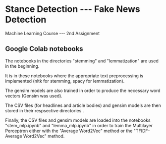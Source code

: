 # Stance Detection --- Fake News Detection

Machine Learning Course --- 2nd Assignment

## Google Colab notebooks

The notebooks in the directories "stemming" and "lemmatization" are used in the beginning. 

It is in these notebooks where the appropriate text preprocessing is implemented (nltk for stemming, spacy for lemmatization).

The gensim models are also trained in order to produce the necessary word vectors (Gensim was used).

The CSV files (for headlines and article bodies) and gensim models are then stored in their respsective directories .

Finally, the CSV files and gensim models are loaded into the notebooks "stem_mlp.ipynb" and "lemma_mlp.ipynb" in order to train the Multilayer Perceptron either with the "Average Word2Vec" method or the "TFIDF-Average Word2Vec" method.
